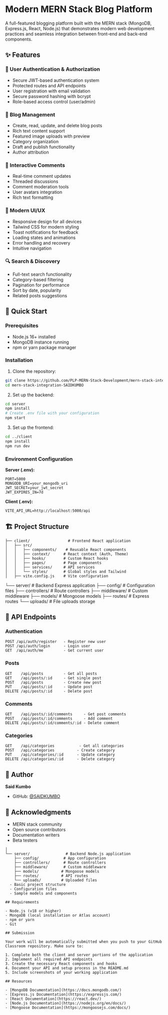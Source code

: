 # Modern MERN Stack Blog Platform

A full-featured blogging platform built with the MERN stack (MongoDB, Express.js, React, Node.js) that demonstrates modern web development practices and seamless integration between front-end and back-end components.

## ✨ Features

### 🔐 User Authentication & Authorization
- Secure JWT-based authentication system
- Protected routes and API endpoints
- User registration with email validation
- Secure password hashing with bcrypt
- Role-based access control (user/admin)

### 📝 Blog Management
- Create, read, update, and delete blog posts
- Rich text content support
- Featured image uploads with preview
- Category organization
- Draft and publish functionality
- Author attribution

### 💬 Interactive Comments
- Real-time comment updates
- Threaded discussions
- Comment moderation tools
- User avatars integration
- Rich text formatting

### 🎨 Modern UI/UX
- Responsive design for all devices
- Tailwind CSS for modern styling
- Toast notifications for feedback
- Loading states and animations
- Error handling and recovery
- Intuitive navigation

### 🔍 Search & Discovery
- Full-text search functionality
- Category-based filtering
- Pagination for performance
- Sort by date, popularity
- Related posts suggestions

## 🚀 Quick Start

### Prerequisites
- Node.js 16+ installed
- MongoDB instance running
- npm or yarn package manager

### Installation

1. Clone the repository:
```bash
git clone https://github.com/PLP-MERN-Stack-Development/mern-stack-integration-SAIDKUMBO.git
cd mern-stack-integration-SAIDKUMBO
```

2. Set up the backend:
```bash
cd server
npm install
# Create .env file with your configuration
npm start
```

3. Set up the frontend:
```bash
cd ../client
npm install
npm run dev
```

### Environment Configuration

**Server (.env):**
```env
PORT=5000
MONGODB_URI=your_mongodb_uri
JWT_SECRET=your_jwt_secret
JWT_EXPIRES_IN=7d
```

**Client (.env):**
```env
VITE_API_URL=http://localhost:5000/api
```

## 🏗️ Project Structure

```
├── client/                 # Frontend React application
│   ├── src/
│   │   ├── components/    # Reusable React components
│   │   ├── context/      # React context (Auth, Theme)
│   │   ├── hooks/        # Custom React hooks
│   │   ├── pages/        # Page components
│   │   ├── services/     # API services
│   │   └── styles/       # Global styles and Tailwind
│   ├── vite.config.js    # Vite configuration
```

└── server/                # Backend Express application
    ├── config/           # Configuration files
    ├── controllers/      # Route controllers
    ├── middleware/       # Custom middleware
    ├── models/          # Mongoose models
    ├── routes/          # Express routes
    └── uploads/         # File uploads storage

## 🔌 API Endpoints

### Authentication
```http
POST /api/auth/register   - Register new user
POST /api/auth/login      - Login user
GET  /api/auth/me         - Get current user
```

### Posts
```http
GET    /api/posts         - Get all posts
GET    /api/posts/:id     - Get single post
POST   /api/posts         - Create new post
PUT    /api/posts/:id     - Update post
DELETE /api/posts/:id     - Delete post
```

### Comments
```http
GET    /api/posts/:id/comments     - Get post comments
POST   /api/posts/:id/comments     - Add comment
DELETE /api/posts/:id/comments/:id - Delete comment
```

### Categories
```http
GET    /api/categories           - Get all categories
POST   /api/categories          - Create category
PUT    /api/categories/:id      - Update category
DELETE /api/categories/:id      - Delete category
```

## 👤 Author

**Said Kumbo**
- GitHub: [@SAIDKUMBO](https://github.com/SAIDKUMBO)

## 🙏 Acknowledgments

- MERN stack community
- Open source contributors
- Documentation writers
- Beta testers
```
│
└── server/                # Backend Node.js application
    ├── config/           # App configuration
    ├── controllers/      # Route controllers
    ├── middleware/       # Custom middleware
    ├── models/          # Mongoose models
    ├── routes/          # API routes
    └── uploads/         # Uploaded files
  - Basic project structure
  - Configuration files
  - Sample models and components

## Requirements

- Node.js (v18 or higher)
- MongoDB (local installation or Atlas account)
- npm or yarn
- Git

## Submission

Your work will be automatically submitted when you push to your GitHub Classroom repository. Make sure to:

1. Complete both the client and server portions of the application
2. Implement all required API endpoints
3. Create the necessary React components and hooks
4. Document your API and setup process in the README.md
5. Include screenshots of your working application

## Resources

- [MongoDB Documentation](https://docs.mongodb.com/)
- [Express.js Documentation](https://expressjs.com/)
- [React Documentation](https://react.dev/)
- [Node.js Documentation](https://nodejs.org/en/docs/)
- [Mongoose Documentation](https://mongoosejs.com/docs/) 
